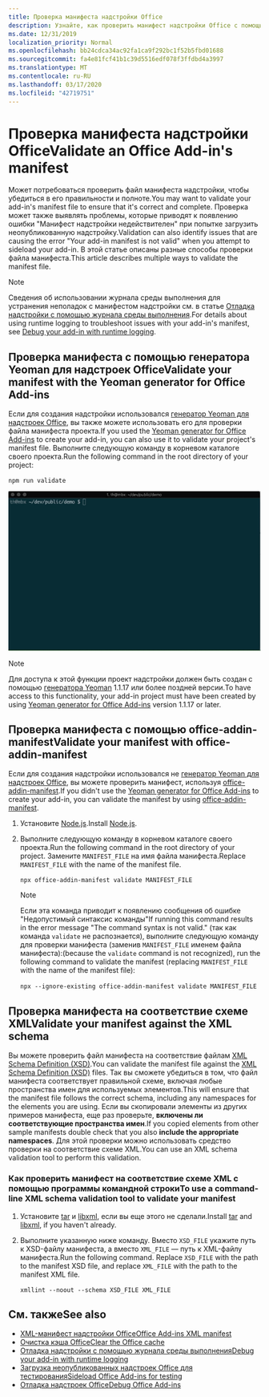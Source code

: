 ```yaml
---
title: Проверка манифеста надстройки Office
description: Узнайте, как проверить манифест надстройки Office с помощью XML-схемы и других средств.
ms.date: 12/31/2019
localization_priority: Normal
ms.openlocfilehash: bb24cdca34ac92fa1ca9f292bc1f52b5fbd01688
ms.sourcegitcommit: fa4e81fcf41b1c39d5516edf078f3ffdbd4a3997
ms.translationtype: MT
ms.contentlocale: ru-RU
ms.lasthandoff: 03/17/2020
ms.locfileid: "42719751"
---
```

# <a name="validate-an-office-add-ins-manifest"></a><span data-ttu-id="1e26e-103">Проверка манифеста надстройки Office</span><span class="sxs-lookup"><span data-stu-id="1e26e-103">Validate an Office Add-in's manifest</span></span>

<span data-ttu-id="1e26e-104">Может потребоваться проверить файл манифеста надстройки, чтобы убедиться в его правильности и полноте.</span><span class="sxs-lookup"><span data-stu-id="1e26e-104">You may want to validate your add-in's manifest file to ensure that it's correct and complete.</span></span> <span data-ttu-id="1e26e-105">Проверка может также выявлять проблемы, которые приводят к появлению ошибки "Манифест надстройки недействителен" при попытке загрузить неопубликованную надстройку.</span><span class="sxs-lookup"><span data-stu-id="1e26e-105">Validation can also identify issues that are causing the error "Your add-in manifest is not valid" when you attempt to sideload your add-in.</span></span> <span data-ttu-id="1e26e-106">В этой статье описаны разные способы проверки файла манифеста.</span><span class="sxs-lookup"><span data-stu-id="1e26e-106">This article describes multiple ways to validate the manifest file.</span></span>

> [!NOTE]
> <span data-ttu-id="1e26e-107">Сведения об использовании журнала среды выполнения для устранения неполадок с манифестом надстройки см. в статье [Отладка надстройки с помощью журнала среды выполнения](runtime-logging.md).</span><span class="sxs-lookup"><span data-stu-id="1e26e-107">For details about using runtime logging to troubleshoot issues with your add-in's manifest, see [Debug your add-in with runtime logging](runtime-logging.md).</span></span>

## <a name="validate-your-manifest-with-the-yeoman-generator-for-office-add-ins"></a><span data-ttu-id="1e26e-108">Проверка манифеста с помощью генератора Yeoman для надстроек Office</span><span class="sxs-lookup"><span data-stu-id="1e26e-108">Validate your manifest with the Yeoman generator for Office Add-ins</span></span>

<span data-ttu-id="1e26e-109">Если для создания надстройки использовался [генератор Yeoman для надстроек Office](https://www.npmjs.com/package/generator-office), вы также можете использовать его для проверки файла манифеста проекта.</span><span class="sxs-lookup"><span data-stu-id="1e26e-109">If you used the [Yeoman generator for Office Add-ins](https://www.npmjs.com/package/generator-office) to create your add-in, you can also use it to validate your project's manifest file.</span></span> <span data-ttu-id="1e26e-110">Выполните следующую команду в корневом каталоге своего проекта.</span><span class="sxs-lookup"><span data-stu-id="1e26e-110">Run the following command in the root directory of your project:</span></span>

```command&nbsp;line
npm run validate
```

![GIF-файл с анимацией запуска средства проверки Yo Office в командной строке и получения результатов, которые показывают, что проверка пройдена](../images/yo-office-validator.gif)

> [!NOTE]
> <span data-ttu-id="1e26e-112">Для доступа к этой функции проект надстройки должен быть создан с помощью [генератора Yeoman](https://www.npmjs.com/package/generator-office) 1.1.17 или более поздней версии.</span><span class="sxs-lookup"><span data-stu-id="1e26e-112">To have access to this functionality, your add-in project must have been created by using [Yeoman generator for Office Add-ins](https://www.npmjs.com/package/generator-office) version 1.1.17 or later.</span></span>

## <a name="validate-your-manifest-with-office-addin-manifest"></a><span data-ttu-id="1e26e-113">Проверка манифеста с помощью office-addin-manifest</span><span class="sxs-lookup"><span data-stu-id="1e26e-113">Validate your manifest with office-addin-manifest</span></span>

<span data-ttu-id="1e26e-114">Если для создания надстройки использовался не [генератор Yeoman для надстроек Office](https://www.npmjs.com/package/generator-office), вы можете проверить манифест, используя [office-addin-manifest](https://www.npmjs.com/package/office-addin-manifest).</span><span class="sxs-lookup"><span data-stu-id="1e26e-114">If you didn't use the [Yeoman generator for Office Add-ins](https://www.npmjs.com/package/generator-office) to create your add-in, you can validate the manifest by using [office-addin-manifest](https://www.npmjs.com/package/office-addin-manifest).</span></span>

1. <span data-ttu-id="1e26e-115">Установите [Node.js](https://nodejs.org/download/).</span><span class="sxs-lookup"><span data-stu-id="1e26e-115">Install [Node.js](https://nodejs.org/download/).</span></span>

2. <span data-ttu-id="1e26e-116">Выполните следующую команду в корневом каталоге своего проекта.</span><span class="sxs-lookup"><span data-stu-id="1e26e-116">Run the following command in the root directory of your project.</span></span> <span data-ttu-id="1e26e-117">Замените `MANIFEST_FILE` на имя файла манифеста.</span><span class="sxs-lookup"><span data-stu-id="1e26e-117">Replace `MANIFEST_FILE` with the name of the manifest file.</span></span>

    ```command&nbsp;line
    npx office-addin-manifest validate MANIFEST_FILE
    ```

    > [!NOTE]
    > <span data-ttu-id="1e26e-118">Если эта команда приводит к появлению сообщения об ошибке "Недопустимый синтаксис команды"</span><span class="sxs-lookup"><span data-stu-id="1e26e-118">If running this command results in the error message "The command syntax is not valid."</span></span> <span data-ttu-id="1e26e-119">(так как команда `validate` не распознается), выполните следующую команду для проверки манифеста (заменив `MANIFEST_FILE` именем файла манифеста):</span><span class="sxs-lookup"><span data-stu-id="1e26e-119">(because the `validate` command is not recognized), run the following command to validate the manifest (replacing `MANIFEST_FILE` with the name of the manifest file):</span></span> 
    >
    > `npx --ignore-existing office-addin-manifest validate MANIFEST_FILE`

## <a name="validate-your-manifest-against-the-xml-schema"></a><span data-ttu-id="1e26e-120">Проверка манифеста на соответствие схеме XML</span><span class="sxs-lookup"><span data-stu-id="1e26e-120">Validate your manifest against the XML schema</span></span>

<span data-ttu-id="1e26e-121">Вы можете проверить файл манифеста на соответствие файлам [XML Schema Definition (XSD)](/openspecs/office_file_formats/ms-owemxml/c6a06390-34b8-4b42-82eb-b28be12494a8).</span><span class="sxs-lookup"><span data-stu-id="1e26e-121">You can validate the manifest file against the [XML Schema Definition (XSD)](/openspecs/office_file_formats/ms-owemxml/c6a06390-34b8-4b42-82eb-b28be12494a8) files.</span></span> <span data-ttu-id="1e26e-122">Так вы сможете убедиться в том, что файл манифеста соответствует правильной схеме, включая любые пространства имен для используемых элементов.</span><span class="sxs-lookup"><span data-stu-id="1e26e-122">This will ensure that the manifest file follows the correct schema, including any namespaces for the elements you are using.</span></span> <span data-ttu-id="1e26e-123">Если вы скопировали элементы из других примеров манифеста, еще раз проверьте, **включены ли соответствующие пространства имен**.</span><span class="sxs-lookup"><span data-stu-id="1e26e-123">If you copied elements from other sample manifests double check that you also **include the appropriate namespaces**.</span></span> <span data-ttu-id="1e26e-124">Для этой проверки можно использовать средство проверки на соответствие схеме XML.</span><span class="sxs-lookup"><span data-stu-id="1e26e-124">You can use an XML schema validation tool to perform this validation.</span></span>

### <a name="to-use-a-command-line-xml-schema-validation-tool-to-validate-your-manifest"></a><span data-ttu-id="1e26e-125">Как проверить манифест на соответствие схеме XML с помощью программы командной строки</span><span class="sxs-lookup"><span data-stu-id="1e26e-125">To use a command-line XML schema validation tool to validate your manifest</span></span>

1. <span data-ttu-id="1e26e-126">Установите [tar](https://www.gnu.org/software/tar/) и [libxml](http://xmlsoft.org/FAQ.html), если вы еще этого не сделали.</span><span class="sxs-lookup"><span data-stu-id="1e26e-126">Install [tar](https://www.gnu.org/software/tar/) and [libxml](http://xmlsoft.org/FAQ.html), if you haven't already.</span></span>

2. <span data-ttu-id="1e26e-p106">Выполните указанную ниже команду. Вместо `XSD_FILE` укажите путь к XSD-файлу манифеста, а вместо `XML_FILE` — путь к XML-файлу манифеста.</span><span class="sxs-lookup"><span data-stu-id="1e26e-p106">Run the following command. Replace `XSD_FILE` with the path to the manifest XSD file, and replace `XML_FILE` with the path to the manifest XML file.</span></span>
    
    ```command&nbsp;line
    xmllint --noout --schema XSD_FILE XML_FILE
    ```

## <a name="see-also"></a><span data-ttu-id="1e26e-129">См. также</span><span class="sxs-lookup"><span data-stu-id="1e26e-129">See also</span></span>

- [<span data-ttu-id="1e26e-130">XML-манифест надстройки Office</span><span class="sxs-lookup"><span data-stu-id="1e26e-130">Office Add-ins XML manifest</span></span>](../develop/add-in-manifests.md)
- [<span data-ttu-id="1e26e-131">Очистка кэша Office</span><span class="sxs-lookup"><span data-stu-id="1e26e-131">Clear the Office cache</span></span>](clear-cache.md)
- [<span data-ttu-id="1e26e-132">Отладка надстройки с помощью журнала среды выполнения</span><span class="sxs-lookup"><span data-stu-id="1e26e-132">Debug your add-in with runtime logging</span></span>](runtime-logging.md)
- [<span data-ttu-id="1e26e-133">Загрузка неопубликованных надстроек Office для тестирования</span><span class="sxs-lookup"><span data-stu-id="1e26e-133">Sideload Office Add-ins for testing</span></span>](sideload-office-add-ins-for-testing.md)
- [<span data-ttu-id="1e26e-134">Отладка надстроек Office</span><span class="sxs-lookup"><span data-stu-id="1e26e-134">Debug Office Add-ins</span></span>](debug-add-ins-using-f12-developer-tools-on-windows-10.md)
